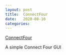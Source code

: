 ```yaml
---
layout: post
title:  ConnectFour
date:   2020-08-10
categories:
---
```

[ConnectFour](https://github.com/ShaneBeuerman/ConnectFour)

A simple Connect Four GUI